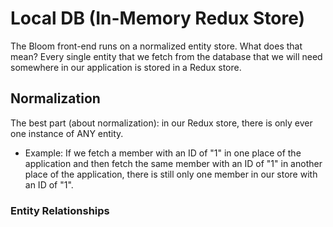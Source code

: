 # Local DB (In-Memory Redux Store)

The Bloom front-end runs on a normalized entity store. What does that mean? Every single entity that we fetch from the database that we will need somewhere in our application is stored in a Redux store.

## Normalization

The best part (about normalization): in our Redux store, there is only ever one instance of ANY entity.

- Example: If we fetch a member with an ID of "1" in one place of the application and then fetch the same member with an ID of "1" in another place of the application, there is still only one member in our store with an ID of "1".

### Entity Relationships
